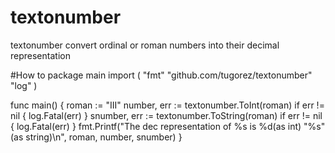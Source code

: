 # textonumber
textonumber convert ordinal or roman numbers into their decimal representation

#How to
package main
import (
	"fmt"
	"github.com/tugorez/textonumber"
	"log"
)

func main() {
	roman := "III"
	number, err := textonumber.ToInt(roman)
	if err != nil {
		log.Fatal(err)
	}
	snumber, err := textonumber.ToString(roman)
	if err != nil {
		log.Fatal(err)
	}
	fmt.Printf("The dec representation of %s is %d(as int) \"%s\"(as string)\n",
		roman, number, snumber)
}
